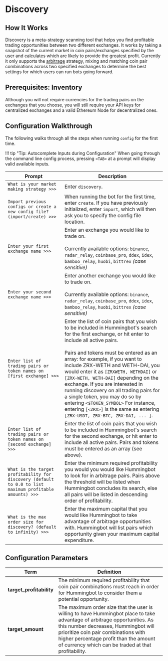 # Discovery

## How It Works

Discovery is a meta-strategy scanning tool that helps you find profitable trading opportunities between two different exchanges. It works by taking a snapshot of the current market in coin pairs/exchanges specified by the user and calculates which are likely to provide the greatest profit. Currently it only supports the [arbitrage](/strategies/arbitrage) strategy, mixing and matching coin pair combinations across two specified exchanges to determine the best settings for which users can run bots going forward.

## Prerequisites: Inventory

Although you will not require currencies for the trading pairs on the exchanges that you choose, you will still require your API keys for centralized exchanges and a valid Ethereum Node for decentralized ones.

## Configuration Walkthrough

The following walks through all the steps when running `config` for the first time.

!!! tip "Tip: Autocomplete Inputs during Configuration"
    When going through the command line config process, pressing `<TAB>` at a prompt will display valid available inputs.

| Prompt | Description |
|-----|-----|
| `What is your market making strategy >>>` | Enter `discovery`. |
| `Import previous configs or create a new config file? (import/create) >>>` | When running the bot for the first time, enter `create`. If you have previously initialized, enter `import`, which will then ask you to specify the config file location. |
| `Enter your first exchange name >>>` | Enter an exchange you would like to trade on.<br/><br/>Currently available options: `binance`, `radar_relay`, `coinbase_pro`, `ddex`, `idex`, `bamboo_relay`, `huobi`, `bittrex` *(case sensitive)* |
| `Enter your second exchange name >>>` | Enter another exchange you would like to trade on.<br/><br/>Currently available options: `binance`, `radar_relay`, `coinbase_pro`, `ddex`, `idex`, `bamboo_relay`, `huobi`, `bittrex` *(case sensitive)* |
| `Enter list of trading pairs or token names on [first exchange] >>>` | Enter the list of coin pairs that you wish to be included in Hummingbot's search for the first exchange, or hit enter to include all active pairs.<br/><br/>Pairs and tokens must be entered as an array: for example, if you want to include ZRX-WETH and WETH-DAI, you would enter it as `[ZRXWETH, WETHDAI]` or `[ZRX-WETH, WETH-DAI]` depending on the exchange. If you are interested in running discovery on all trading pairs for a single token, you may do so by entering `<$TOKEN_SYMBOL>` For instance, entering `[<ZRX>]` is the same as entering `[ZRX-USDT, ZRX-BTC, ZRX-DAI, ... ]`. |
| `Enter list of trading pairs or token names on [second exchange] >>>` | Enter the list of coin pairs that you wish to be included in Hummingbot's search for the second exchange, or hit enter to include all active pairs. Pairs and tokens must be entered as an array (see above). |
| `What is the target profitability for discovery (default to 0.0 to list maximum profitable amounts) >>>` | Enter the minimum required profitability you would you would like Hummingbot to look for in arbitrage pairs. Pairs above the threshold will be listed when Hummingbot concludes its search, else all pairs will be listed in descending order of profitability. |
| `What is the max order size for discovery? (default to infinity) >>>` | Enter the maximum capital that you would like Hummingbot to take advantage of arbitrage opportunities with. Hummingbot will list pairs which opportunity given your maximum capital expenditure. |


## Configuration Parameters

| Term | Definition |
|------|------------|
| **target_profitability** | The minimum required profitability that coin pair combinations must reach in order for Hummingbot to consider them a potential opportunity. |
| **target_amount** | The maximum order size that the user is willing to have Hummingbot place to take advantage of arbitrage opportunities. As this number decreases, Hummingbot will prioritize coin pair combinations with higher percentage profit than the amount of currency which can be traded at that profitability. |
